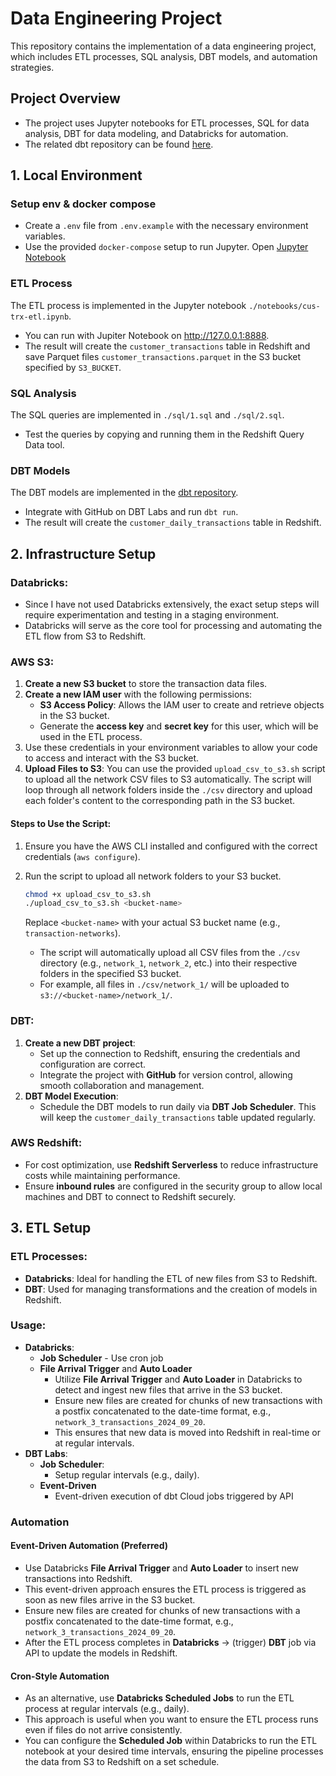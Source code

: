 # Data Engineering Project

This repository contains the implementation of a data engineering project, which includes ETL processes, SQL analysis, DBT models, and automation strategies.

## Project Overview

- The project uses Jupyter notebooks for ETL processes, SQL for data analysis, DBT for data modeling, and Databricks for automation.
- The related dbt repository can be found [here](https://github.com/huynguyen0257/demo-dbt).

## 1. Local Environment
### Setup env & docker compose

- Create a `.env` file from `.env.example` with the necessary environment variables.
- Use the provided `docker-compose` setup to run Jupyter. Open [Jupyter Notebook](http://127.0.0.1:8888)

### ETL Process

The ETL process is implemented in the Jupyter notebook `./notebooks/cus-trx-etl.ipynb`.

- You can run with Jupiter Notebook on http://127.0.0.1:8888.
- The result will create the `customer_transactions` table in Redshift and save Parquet files `customer_transactions.parquet` in the S3 bucket specified by `S3_BUCKET`.

### SQL Analysis

The SQL queries are implemented in `./sql/1.sql` and `./sql/2.sql`.

- Test the queries by copying and running them in the Redshift Query Data tool.

### DBT Models

The DBT models are implemented in the [dbt repository](https://github.com/huynguyen0257/demo-dbt). 
- Integrate with GitHub on DBT Labs and run `dbt run`.
- The result will create the `customer_daily_transactions` table in Redshift.

## 2. Infrastructure Setup

### Databricks:
- Since I have not used Databricks extensively, the exact setup steps will require experimentation and testing in a staging environment.
- Databricks will serve as the core tool for processing and automating the ETL flow from S3 to Redshift.

### AWS S3:
1. **Create a new S3 bucket** to store the transaction data files.
2. **Create a new IAM user** with the following permissions:
   - **S3 Access Policy**: Allows the IAM user to create and retrieve objects in the S3 bucket.
   - Generate the **access key** and **secret key** for this user, which will be used in the ETL process.
3. Use these credentials in your environment variables to allow your code to access and interact with the S3 bucket.
4. **Upload Files to S3**:
   You can use the provided `upload_csv_to_s3.sh` script to upload all the network CSV files to S3 automatically. The script will loop through all network folders inside the `./csv` directory and upload each folder's content to the corresponding path in the S3 bucket.

#### Steps to Use the Script:

1. Ensure you have the AWS CLI installed and configured with the correct credentials (`aws configure`).
2. Run the script to upload all network folders to your S3 bucket.

   ```bash
   chmod +x upload_csv_to_s3.sh
   ./upload_csv_to_s3.sh <bucket-name>
   ```
   Replace `<bucket-name>` with your actual S3 bucket name (e.g., `transaction-networks`).
   - The script will automatically upload all CSV files from the `./csv` directory (e.g., `network_1`, `network_2`, etc.) into their respective folders in the specified S3 bucket.
    - For example, all files in `./csv/network_1/` will be uploaded to `s3://<bucket-name>/network_1/`.

### DBT:
1. **Create a new DBT project**:
   - Set up the connection to Redshift, ensuring the credentials and configuration are correct.
   - Integrate the project with **GitHub** for version control, allowing smooth collaboration and management.
2. **DBT Model Execution**:
   - Schedule the DBT models to run daily via **DBT Job Scheduler**. This will keep the `customer_daily_transactions` table updated regularly.

### AWS Redshift:
- For cost optimization, use **Redshift Serverless** to reduce infrastructure costs while maintaining performance.
- Ensure **inbound rules** are configured in the security group to allow local machines and DBT to connect to Redshift securely.

## 3. ETL Setup

### ETL Processes:
- **Databricks**: Ideal for handling the ETL of new files from S3 to Redshift.
- **DBT**: Used for managing transformations and the creation of models in Redshift.

### Usage:
- **Databricks**: 
    - **Job Scheduler** - Use cron job
    - **File Arrival Trigger** and **Auto Loader**
        - Utilize **File Arrival Trigger** and **Auto Loader** in Databricks to detect and ingest new files that arrive in the S3 bucket.
        - Ensure new files are created for chunks of new transactions with a postfix concatenated to the date-time format, e.g., `network_3_transactions_2024_09_20`.
        - This ensures that new data is moved into Redshift in real-time or at regular intervals.
- **DBT Labs**:
    - **Job Scheduler**:
        - Setup regular intervals (e.g., daily).
    - **Event-Driven**
        - Event-driven execution of dbt Cloud jobs triggered by API

### Automation

#### Event-Driven Automation (Preferred)
- Use Databricks **File Arrival Trigger** and **Auto Loader** to insert new transactions into Redshift.
- This event-driven approach ensures the ETL process is triggered as soon as new files arrive in the S3 bucket.
- Ensure new files are created for chunks of new transactions with a postfix concatenated to the date-time format, e.g., `network_3_transactions_2024_09_20`.
- After the ETL process completes in **Databricks** -> (trigger) **DBT** job via API to update the models in Redshift.

#### Cron-Style Automation
- As an alternative, use **Databricks Scheduled Jobs** to run the ETL process at regular intervals (e.g., daily).
- This approach is useful when you want to ensure the ETL process runs even if files do not arrive consistently.
- You can configure the **Scheduled Job** within Databricks to run the ETL notebook at your desired time intervals, ensuring the pipeline processes the data from S3 to Redshift on a set schedule.